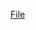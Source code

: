 [File](https://docs.google.com/document/d/14q-udlvhZWviF1e5n0RBeYiCn4UPfWOCA-UOLJYix50/edit?usp=sharing)
